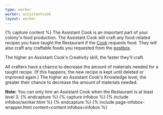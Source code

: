 ```yaml
---
type: worker
worker: assistantcook
layout: worker
---
```

{% capture content %}
The Assistant Cook is an important part of your colony's food production. The Assistant Cook will craft any food-related recipes you have taught the Restaurant if the [Cook](../../source/workers/cook) requests food. They will also craft any craftable foods you requested from the [postbox](../../source/items/postbox). 

The higher an Assistant Cook's Creativity skill, the faster they'll craft.

All crafters have a chance to decrease the amount of materials needed for a taught recipe. (If this happens, the new recipe is kept until deleted or improved again.) The higher an Assistant Cook's Knowledge level, the greater their chance to decrease the amount of materials needed.

**Note:** You can only hire an Assistant Cook when the Restaurant is at least level 3.
{% endcapture %}
{% capture infobox %}
{% include infobox/worker.html %}
{% endcapture %}
{% include page-infobox-wrapper.html content=content infobox=infobox %}